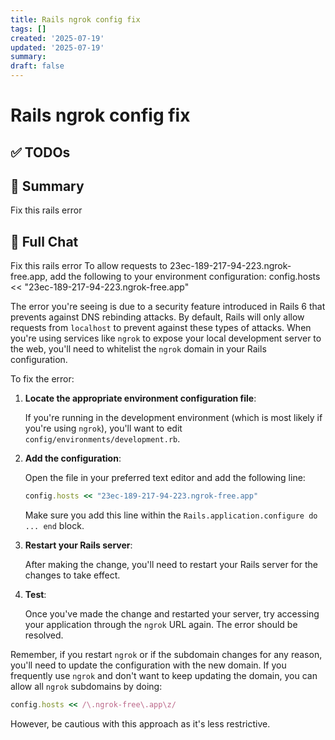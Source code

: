 ```yaml
---
title: Rails ngrok config fix
tags: []
created: '2025-07-19'
updated: '2025-07-19'
summary:
draft: false
---
```


# Rails ngrok config fix

## ✅ TODOs


## 📌 Summary
Fix this rails error

## 🧠 Full Chat


Fix this rails error
To allow requests to 23ec-189-217-94-223.ngrok-free.app, add the following to your environment configuration:
config.hosts << "23ec-189-217-94-223.ngrok-free.app"

The error you're seeing is due to a security feature introduced in Rails 6 that prevents against DNS rebinding attacks. By default, Rails will only allow requests from `localhost` to prevent against these types of attacks. When you're using services like `ngrok` to expose your local development server to the web, you'll need to whitelist the `ngrok` domain in your Rails configuration.

To fix the error:

1. **Locate the appropriate environment configuration file**:
   
   If you're running in the development environment (which is most likely if you're using `ngrok`), you'll want to edit `config/environments/development.rb`.

2. **Add the configuration**:

   Open the file in your preferred text editor and add the following line:

   ```ruby
   config.hosts << "23ec-189-217-94-223.ngrok-free.app"
   ```

   Make sure you add this line within the `Rails.application.configure do ... end` block.

3. **Restart your Rails server**:

   After making the change, you'll need to restart your Rails server for the changes to take effect.

4. **Test**:

   Once you've made the change and restarted your server, try accessing your application through the `ngrok` URL again. The error should be resolved.

Remember, if you restart `ngrok` or if the subdomain changes for any reason, you'll need to update the configuration with the new domain. If you frequently use `ngrok` and don't want to keep updating the domain, you can allow all `ngrok` subdomains by doing:

```ruby
config.hosts << /\.ngrok-free\.app\z/
```

However, be cautious with this approach as it's less restrictive.